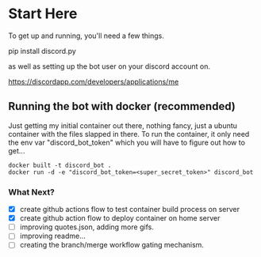 # Start Here

To get up and running, you'll need a few things.   

pip install discord.py


as well as setting up the bot user on your discord account on.

https://discordapp.com/developers/applications/me

## Running the bot with docker (recommended)

Just getting my initial container out there, nothing fancy, just a ubuntu container with the files slapped in there. 
To run the container, it only need the env var "discord_bot_token" which you will have to figure out how to get...

```shell
docker built -t discord_bot .
docker run -d -e "discord_bot_token=<super_secret_token>" discord_bot
```

### What Next?

- [x] create github actions flow to test container build process on server
- [x]  create github action flow to deploy container on home server
- [ ]  improving quotes.json, adding more gifs.
- [ ]  improving readme... 
- [ ]  creating the branch/merge workflow gating mechanism. 

